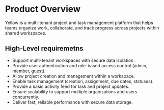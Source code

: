 # Product Overview

Yellow is a multi-tenant project and task management platform that helps teams organize work, collaborate, and track progress across projects within shared workspaces.

## High-Level requiremetns
- Support multi-tenant workspaces with secure data isolation.
- Provide user authentication and role-based access control (admin, member, guest).
- Allow project creation and management within a workspace.
- Enable task management (creation, assignment, due dates, statuses).
- Provide a basic activity feed for task and project updates.
- Ensure scalability to support multiple organizations and users concurrently.
- Deliver fast, reliable performance with secure data storage.